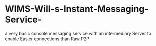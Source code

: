 # WIMS-Will-s-Instant-Messaging-Service-
a very basic console messaging service with an intermediary Server to enable Easier connections than Raw P2P
